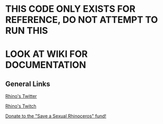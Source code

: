 # THIS CODE ONLY EXISTS FOR REFERENCE, DO NOT ATTEMPT TO RUN THIS

# LOOK AT WIKI FOR DOCUMENTATION

## General Links

[Rhino's Twitter](https://twitter.com/SexualRhino_)

[Rhino's Twitch](www.twitch.tv/s3xualrhinoceros)

[Donate to the "Save a Sexual Rhinoceros" fund!](https://www.patreon.com/user?u=2693506)
